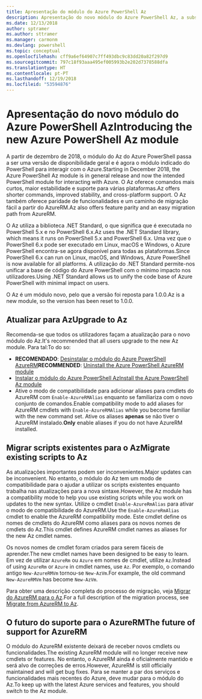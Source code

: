 ```yaml
---
title: Apresentação do módulo do Azure PowerShell Az
description: Apresentação do novo módulo do Azure PowerShell Az, a substituição do módulo AzureRM.
ms.date: 12/13/2018
author: sptramer
ms.author: sttramer
ms.manager: carmonm
ms.devlang: powershell
ms.topic: conceptual
ms.openlocfilehash: cff9a6ef64907c7ff493dbc9c83dd20a82f297d9
ms.sourcegitcommit: 797c18f93aaa495ef005993b2e202d7378588dfa
ms.translationtype: HT
ms.contentlocale: pt-PT
ms.lasthandoff: 12/19/2018
ms.locfileid: "53594876"
---
```

# <a name="introducing-the-new-azure-powershell-az-module"></a><span data-ttu-id="7657f-103">Apresentação do novo módulo do Azure PowerShell Az</span><span class="sxs-lookup"><span data-stu-id="7657f-103">Introducing the new Azure PowerShell Az module</span></span>

<span data-ttu-id="7657f-104">A partir de dezembro de 2018, o módulo do Az do Azure PowerShell passa a ser uma versão de disponibilidade geral e é agora o módulo indicado do PowerShell para interagir com o Azure.</span><span class="sxs-lookup"><span data-stu-id="7657f-104">Starting in December 2018, the Azure PowerShell Az module is in general release and now the intended PowerShell module for interacting with Azure.</span></span> <span data-ttu-id="7657f-105">O Az oferece comandos mais curtos, maior estabilidade e suporte para várias plataformas.</span><span class="sxs-lookup"><span data-stu-id="7657f-105">Az offers shorter commands, improved stability, and cross-platform support.</span></span> <span data-ttu-id="7657f-106">O Az também oferece paridade de funcionalidades e um caminho de migração fácil a partir do AzureRM.</span><span class="sxs-lookup"><span data-stu-id="7657f-106">Az also offers feature parity and an easy migration path from AzureRM.</span></span>

<span data-ttu-id="7657f-107">O Az utiliza a biblioteca .NET Standard, o que significa que é executada no PowerShell 5.x e no PowerShell 6.x.</span><span class="sxs-lookup"><span data-stu-id="7657f-107">Az uses the .NET Standard library, which means it runs on PowerShell 5.x and PowerShell 6.x.</span></span>
<span data-ttu-id="7657f-108">Uma vez que o PowerShell 6.x pode ser executado em Linux, macOS e Windows, o Azure PowerShell encontra-se agora disponível para todas as plataformas.</span><span class="sxs-lookup"><span data-stu-id="7657f-108">Since PowerShell 6.x can run on Linux, macOS, and Windows, Azure PowerShell is now available for all platforms.</span></span>
<span data-ttu-id="7657f-109">A utilização do .NET Standard permite-nos unificar a base de código do Azure PowerShell com o mínimo impacto nos utilizadores.</span><span class="sxs-lookup"><span data-stu-id="7657f-109">Using .NET Standard allows us to unify the code base of Azure PowerShell with minimal impact on users.</span></span>

<span data-ttu-id="7657f-110">O Az é um módulo novo, pelo que a versão foi reposta para 1.0.0.</span><span class="sxs-lookup"><span data-stu-id="7657f-110">Az is a new module, so the version has been reset to 1.0.0.</span></span>

## <a name="upgrade-to-az"></a><span data-ttu-id="7657f-111">Atualizar para Az</span><span class="sxs-lookup"><span data-stu-id="7657f-111">Upgrade to Az</span></span>

<span data-ttu-id="7657f-112">Recomenda-se que todos os utilizadores façam a atualização para o novo módulo do Az.</span><span class="sxs-lookup"><span data-stu-id="7657f-112">It's recommended that all users upgrade to the new Az module.</span></span> <span data-ttu-id="7657f-113">Para tal:</span><span class="sxs-lookup"><span data-stu-id="7657f-113">To do so:</span></span>

* <span data-ttu-id="7657f-114">__RECOMENDADO__: [Desinstalar o módulo do Azure PowerShell AzureRM](/powershell/azure/uninstall-az-ps#uninstall-the-azurerm-module)</span><span class="sxs-lookup"><span data-stu-id="7657f-114">__RECOMMENDED__: [Uninstall the Azure PowerShell AzureRM module](/powershell/azure/uninstall-az-ps#uninstall-the-azurerm-module)</span></span>
* [<span data-ttu-id="7657f-115">Instalar o módulo do Azure PowerShell Az</span><span class="sxs-lookup"><span data-stu-id="7657f-115">Install the Azure PowerShell Az module</span></span>](/powershell/azure/install-az-ps)
* <span data-ttu-id="7657f-116">Ative o modo de compatibilidade para adicionar aliases para cmdlets do AzureRM com `Enable-AzureRMAlias` enquanto se familiariza com o novo conjunto de comandos.</span><span class="sxs-lookup"><span data-stu-id="7657f-116">Enable compatibility mode to add aliases for AzureRM cmdlets with `Enable-AzureRMAlias` while you become familiar with the new command set.</span></span> <span data-ttu-id="7657f-117">Ative os aliases __apenas__ se não tiver o AzureRM instalado.</span><span class="sxs-lookup"><span data-stu-id="7657f-117">__Only__ enable aliases if you do not have AzureRM installed.</span></span>

## <a name="migrate-existing-scripts-to-az"></a><span data-ttu-id="7657f-118">Migrar scripts existentes para o Az</span><span class="sxs-lookup"><span data-stu-id="7657f-118">Migrate existing scripts to Az</span></span>

<span data-ttu-id="7657f-119">As atualizações importantes podem ser inconvenientes.</span><span class="sxs-lookup"><span data-stu-id="7657f-119">Major updates can be inconvenient.</span></span> <span data-ttu-id="7657f-120">No entanto, o módulo do Az tem um modo de compatibilidade para o ajudar a utilizar os scripts existentes enquanto trabalha nas atualizações para a nova sintaxe.</span><span class="sxs-lookup"><span data-stu-id="7657f-120">However, the Az module has a compatibility mode to help you use existing scripts while you work on updates to the new syntax.</span></span> <span data-ttu-id="7657f-121">Utilize o cmdlet `Enable-AzureRmAlias` para ativar o modo de compatibilidade do AzureRM.</span><span class="sxs-lookup"><span data-stu-id="7657f-121">Use the `Enable-AzureRmAlias` cmdlet to enable the AzureRM compatibility mode.</span></span> <span data-ttu-id="7657f-122">Este cmdlet define os nomes de cmdlets do AzureRM como aliases para os novos nomes de cmdlets do Az.</span><span class="sxs-lookup"><span data-stu-id="7657f-122">This cmdlet defines AzureRM cmdlet names as aliases for the new Az cmdlet names.</span></span>

<span data-ttu-id="7657f-123">Os novos nomes de cmdlet foram criados para serem fáceis de aprender.</span><span class="sxs-lookup"><span data-stu-id="7657f-123">The new cmdlet names have been designed to be easy to learn.</span></span> <span data-ttu-id="7657f-124">Em vez de utilizar `AzureRm` ou `Azure` em nomes de cmdlet, utilize `Az`.</span><span class="sxs-lookup"><span data-stu-id="7657f-124">Instead of using `AzureRm` or `Azure` in cmdlet names, use `Az`.</span></span> <span data-ttu-id="7657f-125">Por exemplo, o comando antigo `New-AzureRMVm` tornou-se `New-AzVm`.</span><span class="sxs-lookup"><span data-stu-id="7657f-125">For example, the old command `New-AzureRMVm` has become `New-AzVm`.</span></span>

<span data-ttu-id="7657f-126">Para obter uma descrição completa do processo de migração, veja [Migrar do AzureRM para o Az](migrate-from-azurerm-to-az.md).</span><span class="sxs-lookup"><span data-stu-id="7657f-126">For a full description of the migration process, see [Migrate from AzureRM to Az](migrate-from-azurerm-to-az.md).</span></span>

## <a name="the-future-of-support-for-azurerm"></a><span data-ttu-id="7657f-127">O futuro do suporte para o AzureRM</span><span class="sxs-lookup"><span data-stu-id="7657f-127">The future of support for AzureRM</span></span>

<span data-ttu-id="7657f-128">O módulo do AzureRM existente deixará de receber novos cmdlets ou funcionalidades.</span><span class="sxs-lookup"><span data-stu-id="7657f-128">The existing AzureRM module will no longer receive new cmdlets or features.</span></span> <span data-ttu-id="7657f-129">No entanto, o AzureRM ainda é oficialmente mantido e será alvo de correções de erros.</span><span class="sxs-lookup"><span data-stu-id="7657f-129">However, AzureRM is still officially maintained and will get bug fixes.</span></span> <span data-ttu-id="7657f-130">Para se manter a par dos serviços e funcionalidades mais recentes do Azure, deve mudar para o módulo do Az.</span><span class="sxs-lookup"><span data-stu-id="7657f-130">To keep up with the latest Azure services and features, you should switch to the Az module.</span></span>